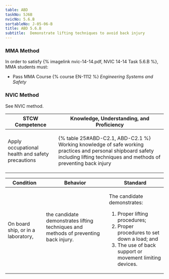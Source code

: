 ```yaml
---
table: ABD
taskNo: 5J6B
nvicNo: 5.6.B 
sortableNo: J-05-06-B
title: ABD 5.6.B 
subtitle:  Demonstrate lifting techniques to avoid back injury
---
```



### MMA Method

In order to satisfy  {% imagelink nvic-14-14.pdf, NVIC 14-14 Task 5.6.B %}, MMA students must:

* Pass MMA Course {% course EN-1112 %}  *Engineering Systems and Safety*


### NVIC Method

<a onclick="togglevisibility('nvic_methods')" >See NVIC method.</a>

<div id='nvic_methods' class='hide'>

<table>
<thead>
<tr>
<th class='forty'> STCW Competence </th>
<th class='sixty'> Knowledge, Understanding, and Proficiency </th>
</tr>
</thead>




<tbody>
<tr><td markdown='1'>

Apply occupational health and safety precautions

</td><td markdown='1'>

{% table 25#ABD-C2.1, ABD-C2.1 %} Working knowledge of safe working practices and personal shipboard safety including lifting techniques and methods of preventing back injury

</td></tr>


</tbody>
</table>


<table>
<thead>
<tr><th class='twenty'>  Condition </th><th class='twenty'> Behavior </th><th  class='sixty'>Standard </th></tr>
</thead>
<tbody >



<tr><td markdown='1'>

On board ship, or in a laboratory,

</td><td markdown='1'>

the candidate demonstrates lifting techniques and methods of preventing back injury.

<br>

<div class="tooltip" markdown='1'>



</div>


</td><td markdown='1'>

The candidate demonstrates:

1. Proper lifting procedures;
2. Proper procedures to set down a load; and
3. The use of back support or movement limiting devices.

</td></tr>
</tbody>
</table>
</div>
